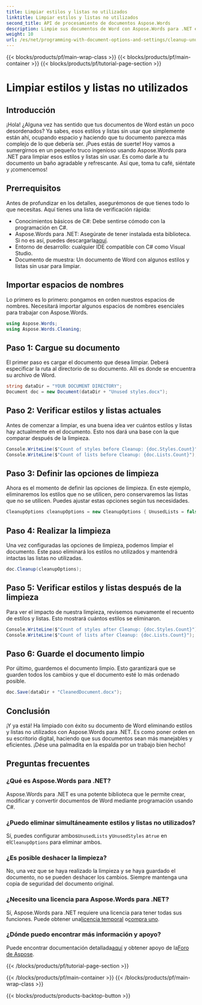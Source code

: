 ```yaml
---
title: Limpiar estilos y listas no utilizados
linktitle: Limpiar estilos y listas no utilizados
second_title: API de procesamiento de documentos Aspose.Words
description: Limpie sus documentos de Word con Aspose.Words para .NET eliminando estilos y listas que no utilice. Siga esta guía paso a paso para optimizar sus documentos sin esfuerzo.
weight: 10
url: /es/net/programming-with-document-options-and-settings/cleanup-unused-styles-and-lists/
---
```


{{< blocks/products/pf/main-wrap-class >}}
{{< blocks/products/pf/main-container >}}
{{< blocks/products/pf/tutorial-page-section >}}

# Limpiar estilos y listas no utilizados

## Introducción

¡Hola! ¿Alguna vez has sentido que tus documentos de Word están un poco desordenados? Ya sabes, esos estilos y listas sin usar que simplemente están ahí, ocupando espacio y haciendo que tu documento parezca más complejo de lo que debería ser. ¡Pues estás de suerte! Hoy vamos a sumergirnos en un pequeño truco ingenioso usando Aspose.Words para .NET para limpiar esos estilos y listas sin usar. Es como darle a tu documento un baño agradable y refrescante. Así que, toma tu café, siéntate y ¡comencemos!

## Prerrequisitos

Antes de profundizar en los detalles, asegurémonos de que tienes todo lo que necesitas. Aquí tienes una lista de verificación rápida:

- Conocimientos básicos de C#: Debe sentirse cómodo con la programación en C#.
-  Aspose.Words para .NET: Asegúrate de tener instalada esta biblioteca. Si no es así, puedes descargarla[aquí](https://releases.aspose.com/words/net/).
- Entorno de desarrollo: cualquier IDE compatible con C# como Visual Studio.
- Documento de muestra: Un documento de Word con algunos estilos y listas sin usar para limpiar.

## Importar espacios de nombres

Lo primero es lo primero: pongamos en orden nuestros espacios de nombres. Necesitará importar algunos espacios de nombres esenciales para trabajar con Aspose.Words.

```csharp
using Aspose.Words;
using Aspose.Words.Cleaning;
```

## Paso 1: Cargue su documento

El primer paso es cargar el documento que desea limpiar. Deberá especificar la ruta al directorio de su documento. Allí es donde se encuentra su archivo de Word.

```csharp
string dataDir = "YOUR DOCUMENT DIRECTORY";
Document doc = new Document(dataDir + "Unused styles.docx");
```

## Paso 2: Verificar estilos y listas actuales

Antes de comenzar a limpiar, es una buena idea ver cuántos estilos y listas hay actualmente en el documento. Esto nos dará una base con la que comparar después de la limpieza.

```csharp
Console.WriteLine($"Count of styles before Cleanup: {doc.Styles.Count}");
Console.WriteLine($"Count of lists before Cleanup: {doc.Lists.Count}");
```

## Paso 3: Definir las opciones de limpieza

Ahora es el momento de definir las opciones de limpieza. En este ejemplo, eliminaremos los estilos que no se utilicen, pero conservaremos las listas que no se utilicen. Puedes ajustar estas opciones según tus necesidades.

```csharp
CleanupOptions cleanupOptions = new CleanupOptions { UnusedLists = false, UnusedStyles = true };
```

## Paso 4: Realizar la limpieza

Una vez configuradas las opciones de limpieza, podemos limpiar el documento. Este paso eliminará los estilos no utilizados y mantendrá intactas las listas no utilizadas.

```csharp
doc.Cleanup(cleanupOptions);
```

## Paso 5: Verificar estilos y listas después de la limpieza

Para ver el impacto de nuestra limpieza, revisemos nuevamente el recuento de estilos y listas. Esto mostrará cuántos estilos se eliminaron.

```csharp
Console.WriteLine($"Count of styles after Cleanup: {doc.Styles.Count}");
Console.WriteLine($"Count of lists after Cleanup: {doc.Lists.Count}");
```

## Paso 6: Guarde el documento limpio

Por último, guardemos el documento limpio. Esto garantizará que se guarden todos los cambios y que el documento esté lo más ordenado posible.

```csharp
doc.Save(dataDir + "CleanedDocument.docx");
```

## Conclusión

¡Y ya está! Ha limpiado con éxito su documento de Word eliminando estilos y listas no utilizados con Aspose.Words para .NET. Es como poner orden en su escritorio digital, haciendo que sus documentos sean más manejables y eficientes. ¡Dése una palmadita en la espalda por un trabajo bien hecho!

## Preguntas frecuentes

### ¿Qué es Aspose.Words para .NET?
Aspose.Words para .NET es una potente biblioteca que le permite crear, modificar y convertir documentos de Word mediante programación usando C#.

### ¿Puedo eliminar simultáneamente estilos y listas no utilizados?
Sí, puedes configurar ambos`UnusedLists` y`UnusedStyles` a`true` en el`CleanupOptions` para eliminar ambos.

### ¿Es posible deshacer la limpieza?
No, una vez que se haya realizado la limpieza y se haya guardado el documento, no se pueden deshacer los cambios. Siempre mantenga una copia de seguridad del documento original.

### ¿Necesito una licencia para Aspose.Words para .NET?
 Sí, Aspose.Words para .NET requiere una licencia para tener todas sus funciones. Puede obtener una[licencia temporal](https://purchase.aspose.com/temporary-license) o[compra uno](https://purchase.aspose.com/buy).

### ¿Dónde puedo encontrar más información y apoyo?
 Puede encontrar documentación detallada[aquí](https://reference.aspose.com/words/net/) y obtener apoyo de la[Foro de Aspose](https://forum.aspose.com/c/words/8).

{{< /blocks/products/pf/tutorial-page-section >}}

{{< /blocks/products/pf/main-container >}}
{{< /blocks/products/pf/main-wrap-class >}}

{{< blocks/products/products-backtop-button >}}
